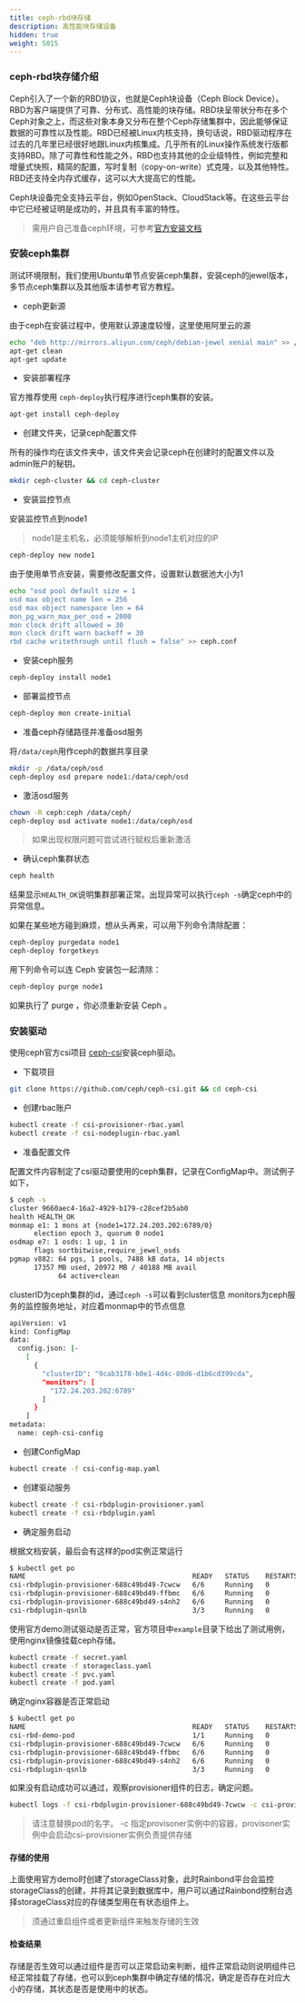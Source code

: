 ```yaml
---
title: ceph-rbd块存储
description: 高性能块存储设备
hidden: true
weight: 5015
---
```


### ceph-rbd块存储介绍

Ceph引入了一个新的RBD协议，也就是Ceph块设备（Ceph Block Device）。RBD为客户端提供了可靠、分布式、高性能的块存储。RBD块呈带状分布在多个Ceph对象之上，而这些对象本身又分布在整个Ceph存储集群中，因此能够保证数据的可靠性以及性能。RBD已经被Linux内核支持，换句话说，RBD驱动程序在过去的几年里已经很好地跟Linux内核集成。几乎所有的Linux操作系统发行版都支持RBD。除了可靠性和性能之外，RBD也支持其他的企业级特性，例如完整和增量式快照，精简的配置，写时复制（copy-on-write）式克隆，以及其他特性。RBD还支持全内存式缓存，这可以大大提高它的性能。

Ceph块设备完全支持云平台，例如OpenStack、CloudStack等。在这些云平台中它已经被证明是成功的，并且具有丰富的特性。

> 需用户自己准备ceph环境，可参考[官方安装文档](http://docs.ceph.com/docs/master/start/)

### 安装ceph集群

测试环境限制，我们使用Ubuntu单节点安装ceph集群，安装ceph的jewel版本，多节点ceph集群以及其他版本请参考官方教程。

- ceph更新源

由于ceph在安装过程中，使用默认源速度较慢，这里使用阿里云的源

```bash
echo "deb http://mirrors.aliyun.com/ceph/debian-jewel xenial main" >> /etc/apt/sources.list
apt-get clean
apt-get update
```

- 安装部署程序

官方推荐使用 `ceph-deploy`执行程序进行ceph集群的安装。

```bash
apt-get install ceph-deploy
```


- 创建文件夹，记录ceph配置文件

所有的操作均在该文件夹中，该文件夹会记录ceph在创建时的配置文件以及admin账户的秘钥。

```bash
mkdir ceph-cluster && cd ceph-cluster
```

- 安装监控节点

安装监控节点到node1

> node1是主机名，必须能够解析到node1主机对应的IP

```bash
ceph-deploy new node1
```

由于使用单节点安装，需要修改配置文件，设置默认数据池大小为1

```bash
echo "osd pool default size = 1
osd max object name len = 256
osd max object namespace len = 64
mon_pg_warn_max_per_osd = 2000
mon clock drift allowed = 30
mon clock drift warn backoff = 30
rbd cache writethrough until flush = false" >> ceph.conf
```

- 安装ceph服务



```bash
ceph-deploy install node1
```

- 部署监控节点

```bash
ceph-deploy mon create-initial
```

- 准备ceph存储路径并准备osd服务

将`/data/ceph`用作ceph的数据共享目录

```bash
mkdir -p /data/ceph/osd
ceph-deploy osd prepare node1:/data/ceph/osd
```

- 激活osd服务

```bash
chown -R ceph:ceph /data/ceph/
ceph-deploy osd activate node1:/data/ceph/osd
```

> 如果出现权限问题可尝试进行赋权后重新激活


- 确认ceph集群状态

```bash
ceph health
```
结果显示`HEALTH_OK`说明集群部署正常。出现异常可以执行`ceph -s`确定ceph中的异常信息。

如果在某些地方碰到麻烦，想从头再来，可以用下列命令清除配置：

```bash
ceph-deploy purgedata node1
ceph-deploy forgetkeys
```

用下列命令可以连 Ceph 安装包一起清除：

```bash
ceph-deploy purge node1
```

如果执行了 purge ，你必须重新安装 Ceph 。


### 安装驱动

使用ceph官方csi项目 [ceph-csi](https://github.com/ceph/ceph-csi.git)安装ceph驱动。

- 下载项目

```bash
git clone https://github.com/ceph/ceph-csi.git && cd ceph-csi
```

- 创建rbac账户

```bash
kubectl create -f csi-provisioner-rbac.yaml
kubectl create -f csi-nodeplugin-rbac.yaml
```

- 准备配置文件

配置文件内容制定了csi驱动要使用的ceph集群，记录在ConfigMap中。测试例子如下，

```bash
$ ceph -s
cluster 9660aec4-16a2-4929-b179-c28cef2b5ab0
health HEALTH_OK
monmap e1: 1 mons at {node1=172.24.203.202:6789/0}
      election epoch 3, quorum 0 node1
osdmap e7: 1 osds: 1 up, 1 in
      flags sortbitwise,require_jewel_osds
pgmap v882: 64 pgs, 1 pools, 7488 kB data, 14 objects
      17357 MB used, 20972 MB / 40188 MB avail
            64 active+clean
```

clusterID为ceph集群的id，通过`ceph -s`可以看到cluster信息
monitors为ceph服务的监控服务地址，对应着monmap中的节点信息

```bash
apiVersion: v1
kind: ConfigMap
data:
  config.json: |-
    [
      {
        "clusterID": "9cab3178-b0e1-4d4c-80d6-d1b6cd399cda",
        "monitors": [
          "172.24.203.202:6789"
        ]
      }
    ]
metadata:
  name: ceph-csi-config
```

- 创建ConfigMap

```bash
kubectl create -f csi-config-map.yaml
```

- 创建驱动服务


```bash
kubectl create -f csi-rbdplugin-provisioner.yaml
kubectl create -f csi-rbdplugin.yaml
```

- 确定服务启动

根据文档安装，最后会有这样的pod实例正常运行

```bash
$ kubectl get po
NAME                                         READY   STATUS    RESTARTS   AGE
csi-rbdplugin-provisioner-688c49bd49-7cwcw   6/6     Running   0          59m
csi-rbdplugin-provisioner-688c49bd49-ffbmc   6/6     Running   0          59m
csi-rbdplugin-provisioner-688c49bd49-s4nh2   6/6     Running   0          59m
csi-rbdplugin-qsnlb                          3/3     Running   0          58m
```

使用官方demo测试驱动是否正常，官方项目中`example`目录下给出了测试用例，使用nginx镜像挂载ceph存储。

```bash
kubectl create -f secret.yaml
kubectl create -f storageclass.yaml
kubectl create -f pvc.yaml
kubectl create -f pod.yaml
```

确定nginx容器是否正常启动

```bash
$ kubectl get po
NAME                                         READY   STATUS    RESTARTS   AGE
csi-rbd-demo-pod                             1/1     Running   0          46m
csi-rbdplugin-provisioner-688c49bd49-7cwcw   6/6     Running   0          59m
csi-rbdplugin-provisioner-688c49bd49-ffbmc   6/6     Running   0          59m
csi-rbdplugin-provisioner-688c49bd49-s4nh2   6/6     Running   0          59m
csi-rbdplugin-qsnlb                          3/3     Running   0          58m
```
如果没有启动成功可以通过，观察provisioner组件的日志，确定问题。

```bash
kubectl logs -f csi-rbdplugin-provisioner-688c49bd49-7cwcw -c csi-provisioner
```

>请注意替换pod的名字。 -c 指定provisoner实例中的容器，provisoner实例中会启动csi-provisioner实例负责提供存储

#### 存储的使用

上面使用官方demo时创建了storageClass对象，此时Rainbond平台会监控storageClass的创建，并将其记录到数据库中，用户可以通过Rainbond控制台选择storageClass对应的存储类型用在有状态组件上。

> 须通过重启组件或者更新组件来触发存储的生效

#### 检查结果

存储是否生效可以通过组件是否可以正常启动来判断，组件正常启动则说明组件已经正常挂载了存储，也可以到ceph集群中确定存储的情况，确定是否存在对应大小的存储，其状态是否是使用中的状态。



